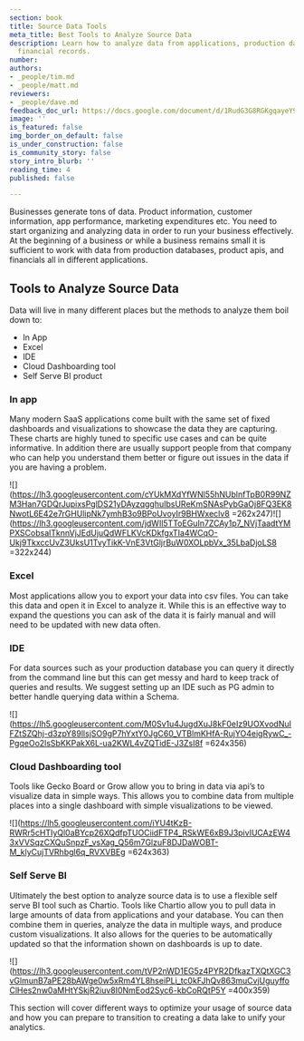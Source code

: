 ```yaml
---
section: book
title: Source Data Tools
meta_title: Best Tools to Analyze Source Data
description: Learn how to analyze data from applications, production databases, and
  financial records.
number: 
authors:
- _people/tim.md
- _people/matt.md
reviewers:
- _people/dave.md
feedback_doc_url: https://docs.google.com/document/d/1RudG3G8RGKgqayeY9R89EcYi1Sob3LclEcGwfBywVlA/edit?usp=sharing
image: ''
is_featured: false
img_border_on_default: false
is_under_construction: false
is_community_story: false
story_intro_blurb: ''
reading_time: 4
published: false

---
```

Businesses generate tons of data. Product information, customer information, app performance, marketing expenditures etc. You need to start organizing and analyzing data in order to run your business effectively. At the beginning of a business or while a business remains small it is sufficient to work with data from production databases, product apis, and financials all in different applications.

## Tools to Analyze Source Data

Data will live in many different places but the methods to analyze them boil down to:

* In App
* Excel
* IDE
* Cloud Dashboarding tool
* Self Serve BI product

### In app

Many modern SaaS applications come built with the same set of fixed dashboards and visualizations to showcase the data they are capturing. These charts are highly tuned to specific use cases and can be quite informative. In addition there are usually support people from that company who can help you understand them better or figure out issues in the data if you are having a problem.  
  
![](https://lh3.googleusercontent.com/cYUkMXdYfWNl55hNUblnfTpB0R99NZM3Han7GDQrJupixsPglDS21yDAyzqgghuIbsUReKmSNAsPybGaOj8FQ3EK8NwotL6E42e7rGHUlipNk7ymhB3o9BPoUvoyIr9BHWxeclv8 =262x247)![](https://lh3.googleusercontent.com/jdWIl5TToEGuIn7ZCAy1p7_NVjTaadtYMPXSCobsalTknnVjJEdUjuQdWFLKVcKDkfgxTIa4WCqO-Ukj9TkxccUvZ3UksU1TvyTikK-VnE3VtGljrBuW0XOLpbVx_35LbaDjoLS8 =322x244)

### Excel

Most applications allow you to export your data into csv files. You can take this data and open it in Excel to analyze it. While this is an effective way to expand the questions you can ask of the data it is fairly manual and will need to be updated with new data often.

### IDE

For data sources such as your production database you can query it directly from the command line but this can get messy and hard to keep track of queries and results. We suggest setting up an IDE such as PG admin to better handle querying data within a Schema.

![](https://lh5.googleusercontent.com/M0Sv1u4JugdXuJ8kF0eIz9UOXvodNuIFZtSZQhj-d3zpY89llsjSO9gP7hYxtY0JgC60_VTBlmKHfA-RujYO4eigRywC_-PgqeOo2lsSbKKPakX6L-ua2KWL4vZQTidE-J3ZsI8f =624x356)

### Cloud Dashboarding tool

Tools like Gecko Board or Grow allow you to bring in data via api’s to visualize data in simple ways. This allows you to combine data from multiple places into a single dashboard with simple visualizations to be viewed.

![](https://lh5.googleusercontent.com/iYU4tKzB-RWRr5cHTIyQl0aBYcp26XQdfpTUOCiidFTP4_RSkWE6xB9J3pivIUCAzEW43xVVSqzCXQuSnpzF_vsXag_Q56m7GlzuF8DJDaWOBT-M_klyCujTVRhbgl6q_RVXVBEg =624x363)

### Self Serve BI

Ultimately the best option to analyze source data is to use a flexible self serve BI tool such as Chartio. Tools like Chartio allow you to pull data in large amounts of data from applications and your database. You can then combine them in queries, analyze the data in multiple ways, and produce custom visualizations. It also allows for the queries to be automatically updated so that the information shown on dashboards is up to date.

![](https://lh3.googleusercontent.com/tVP2nWD1EG5z4PYR2DfkazTXQtXGC3vGlmunB7aPE28bAWge0w5xRm4YL8hseiPLi_tc0kFJhQv863muCvjUguyffoClHes2nw0aMHtYSkjR2iuv8I0NmEod2Syc6-kbCoRQtP5Y =400x359)

This section will cover different ways to optimize your usage of source data and how you can prepare to transition to creating a data lake to unify your analytics.